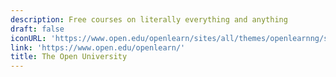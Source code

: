 ```yaml
---
description: Free courses on literally everything and anything
draft: false
iconURL: 'https://www.open.edu/openlearn/sites/all/themes/openlearnng/static/images/share_default.png'
link: 'https://www.open.edu/openlearn/'
title: The Open University
---
```

